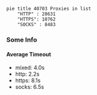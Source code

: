 
```mermaid
pie title 40703 Proxies in list
    "HTTP" : 28631
    "HTTPS": 10762
    "SOCKS" : 8483
```

### Some Info
#### Average Timeout

- mixed: 4.0s
- http: 2.2s
- https: 8.1s
- socks: 6.5s